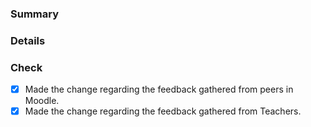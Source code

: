 ### Summary

### Details

### Check
- [x] Made the change regarding the feedback gathered from peers in Moodle.
- [x] Made the change regarding the feedback gathered from Teachers.
